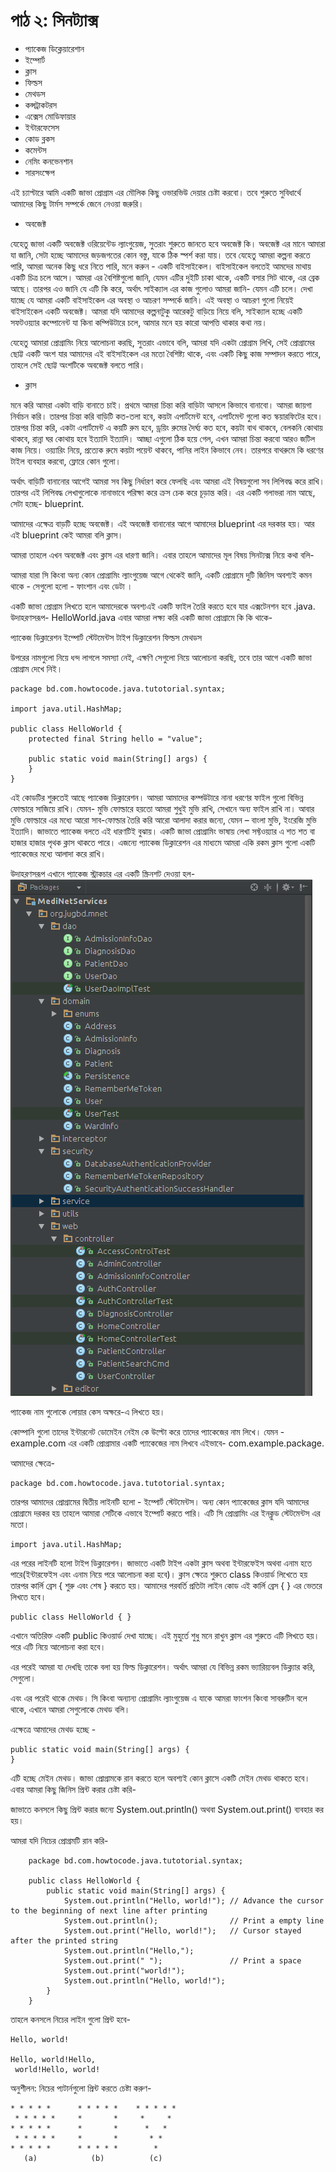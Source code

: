 # পাঠ ২: সিনট্যাক্স

* প্যাকেজ ডিক্লেয়ারেশান
* ইম্পোর্ট
* ক্লাস
* ফিল্ডস
* মেথডস
* কন্সট্রাকটরস
* এক্সেস মোডিফায়ার
* ইন্টারফেসেস
* কোড ব্লকস
* কমেন্টস
* নেমিং কনভেনশান
* সারসংক্ষেপ 


এই চ্যাপ্টারে আমি একটি জাভা প্রোগ্রাম এর মৌলিক কিছু ওভারভিউ দেয়ার চেষ্টা করবো।  তবে শুরুতে সুবিধার্থে আমাদের কিছু টার্মস সম্পর্কে জেনে নেওয়া জরুরি। 

* অবজেক্ট 

যেহেতু জাভা একটি অবজেক্ট ওরিয়েন্টেড ল্যাংগুয়েজ, সুতরাং শুরুতে জানতে হবে অবজেক্ট কি। অবজেক্ট  এর মানে আমারা যা জানি, সেটা হচ্ছে আমাদের জড়জগতের কোন বস্তু, যাকে ঠিক স্পর্শ করা যায়। তবে যেহেতু আমরা কল্পনা করতে পারি, আমরা অনেক কিছু ধরে নিতে পারি, মনে করুন - একটি বাইসাইকেল। বাইসাইকেল বলতেই আমদের মাথায় একটি চিত্র চলে আসে। আমরা এর বৈশিষ্টগুলো জানি, যেমন এটির দুইটি চাকা থাকে, একটি বসার সিট থাকে, এর ব্রেক আছে। তারপর এও জানি যে এটি কি করে, অর্থাৎ সাইক্যাল এর কাজ গুলোও আমরা জানি- যেমন এটি চলে। দেখা যাচ্ছে যে আমরা একটি বাইসাইকেল এর অবস্থা ও আচরণ সম্পর্কে জানি। এই  অবস্থা ও আচরণ গুলো নিয়েই বাইসাইকেল একটি অবজেক্ট। 
আমরা যদি আমাদের কল্পনাটুকু আরেকটু বাড়িয়ে নিয়ে বলি, সাইক্যাল হচ্ছে একটি সফটওয়্যার কম্পোনেন্ট যা কিনা কম্পিউটারে চলে, আমার মনে হয় কারো আপত্তি থাকার কথা নয়।  

যেহেতু আমারা প্রোগ্রামিং নিয়ে আলোচনা করছি, সুতরাং এভাবে বলি, আমরা যদি একটা প্রোগ্রাম লিখি, সেই প্রোগ্রামের ছোট্ট একটি অংশ যার আমাদের এই  বাইসাইকেল এর মতো বৈশিষ্ট্য থাকে, এবং একটি কিছু কাজ সম্পাদন করতে পারে, তাহলে সেই ছোট্ট অংশটিকে অবজেক্ট বলতে পারি। 

* ক্লাস

মনে করি আমরা একটা বাড়ি বানাতে চাই। প্রথমে আমরা চিন্তা করি বাড়িটা আসলে কিভাবে বানাবো। আমরা জায়গা নির্বাচন করি। তারপর চিন্তা করি বাড়িটি কত-তলা হবে, কয়টা এপার্টমেন্ট হবে, এপার্টমেন্ট গুলো কত স্কয়ারফিটের হবে। তারপর চিন্তা করি, একটা এপার্টমেন্ট এ কয়টি রুম হবে, ড্রয়িং রুমের দৈর্ঘ্য কত হবে, কয়টা বাথ থাকবে, বেলকনি কোথায় থাকবে, রান্না ঘর কোথায় হবে ইত্যাদি ইত্যাদি। আচ্ছা এগুলো ঠিক হয়ে গেল, এখন আমরা চিন্তা করবো আরও জটিল কাজ নিয়ে। ওয়্যারিং নিয়ে, প্রত্যেক রুমে কয়টা পয়েন্ট থাকবে, পানির লাইন কিভাবে নেব। তারপরে বাথরুমে কি ধরণের টাইল ব্যবহার করবো, ফ্লোরে কোন গুলো। 

অর্থাৎ বাড়িটি বানানোর আগেই আমরা সব কিছু নির্ধারণ করে ফেলছি এবং আমরা এই বিষয়গুলো সব লিপিবদ্ধ করে রাখি। তারপর এই লিপিবদ্ধ লেখাগুলোকে নানাভাবে পরিক্ষা করে ক্রস চেক করে চূড়ান্ত করি। এর একটি গলাভরা নাম আছে, সেটা হচ্ছে- blueprint. 

আমাদের এক্ষেত্র বাড়টি হচ্ছে অবজেক্ট। এই অবজেক্ট বানানোর আগে আমাদের  blueprint এর দরকার হয়। আর এই  blueprint কেই আমরা বলি ক্লাস। 

আমরা তাহলে এখন অবজেক্ট এবং ক্লাস এর ধারণা জানি। এবার তাহলে আমাদের মূল বিষয় সিনট্যক্স নিয়ে কথা বলি- 

আমরা যারা সি কিংবা অন্য কোন প্রোগ্রামিং ল্যাংগুয়েজ আগে থেকেই জানি, একটি প্রোগ্রামে দুটি জিনিস অবশ্যই কমন থাকে -  সেগুলো হলো - ফাংশান এবং ডেটা ।
 

একটি জাভা প্রোগ্রাম লিখতে হলে আমাদেরকে অবশ্যএই একটি ফাইল তৈরি করতে হবে যার এক্সটেনশন হবে .java.
উদাহরণসরূপ-  HelloWorld.java
এবার আমরা লক্ষ্য করি একটি জাভা প্রোগ্রামে কি কি থাকে-  

প্যাকেজ ডিক্লারেশন
ইম্পোর্ট স্টেটমেন্টস
টাইপ ডিক্লারেশন
ফিল্ডস
মেথডস

উপরের নামগুলো নিয়ে ধন্দ লাগলে সমস্যা নেই, এক্ষণি সেগুলো নিয়ে আলোচনা করছি, তবে তার আগে একটি জাভা প্রোগ্রাম দেখে নিই। 

    package bd.com.howtocode.java.tutotorial.syntax;
    
    import java.util.HashMap;
    
    public class HelloWorld {
        protected final String hello = "value";
    
        public static void main(String[] args) {
        }
    }


এই কোডটির শুরুতেই আছে প্যাকেজ ডিক্লারেশন। আমরা আমাদের কম্পউটারে নানা ধরণের ফাইল গুলো বিভিন্ন ফোল্ডারে সাজিয়ে রাখি। যেমন- মুভি ফোল্ডারে হয়তো আমরা শুধুই মুভি রাখি, সেখানে অন্য ফাইল রাখি না। আবার মুভি ফোল্ডারে এর মধ্যে আরো সাব-ফোল্ডার তৈরি করি আরো আলাদা করার জন্যে, যেমন – বাংলা মুভি, ইংরেজি মুভি ইত্যাদি। জাভাতে  প্যাকেজ বলতে এই ধারণটিই বুঝায়। একটি জাভা প্রোগ্রামিং ভাষায় লেখা সফ্টওয়্যার এ শত শত বা হাজার হাজার  পৃথক ক্লাস থাকতে পারে। এজন্যে প্যাকেজ  ডিক্লারেশন  এর মাধ্যমে আমরা একি রকম ক্লাস গুলো একটি প্যাকেজের মধ্যে আলাদা করে রাখি। 
   

উদাহরণসরূপ এখানে প্যাকেজ স্ট্রাকচার এর একটি স্ক্রিনশট দেওয়া হল- 
![package declamation](images/package_structure.png)

প্যাকেজ নাম গুলােকে লোয়ার কেস অক্ষরে-এ লিখতে হয়। 

কোম্পানি গুলো তাদের ইন্টারনেট ডোমেইন নেইম কে উল্টো করে তাদের প্যাকেজের নাম লিখে। যেমন - example.com এর একটি প্রোগ্রামার একটি প্যাকেজের নাম লিখবে এইভাবে-  com.example.package.

আমাদের ক্ষেত্রে- 

    package bd.com.howtocode.java.tutotorial.syntax;

তারপর আমাদের প্রোগ্রামের দ্বিতীয় লাইনটি হলো - ইম্পোর্ট স্টেটমেন্টস। অন্য কোন প্যাকেজের ক্লাস যদি আমাদের প্রোগ্রামে দরকর হয় তাহলে আমারা সেটিকে এভাবে  ইম্পোর্ট করতে পারি। এটি সি প্রোগ্রামিং এর ইনক্লুড  স্টেটমেন্টস এর মতো। 

    import java.util.HashMap;

এর পরের লাইনটি হলো টাইপ ডিক্লারেশন। জাভাতে একটি টাইপ একটা ক্লাস অথবা ইন্টারফেইস অথবা এনাম হতে পারে(ইন্টারফেইস এবং এনাম নিয়ে পরে আলোচনা করা হবে)। ক্লাস ক্ষেত্রে শুরুতে class কিওয়ার্ড লিখেতে হয় তারপর  কার্লি ব্রেস { শুরু এবং শেষ } করতে হয়। আমাদের পরবর্তি প্রতিটা লাইন কোড এই কার্লি ব্রেস { } এর ভেতরে লিখতে হবে।  

    public class HelloWorld { }

এখানে অতিরিক্ত একটি  public কিওয়ার্ড দেখা যাচ্ছে। এই মুহুর্তে  শুধু মনে রাখুন ক্লাস এর শুরুতে এটি লিখতে হয়। পরে এটি নিয়ে আলোচনা করা হবে। 

এর পরেই আমরা যা দেখছি তাকে বলা হয় ফিল্ড  ডিক্লারেশন। অর্থাৎ আমরা যে বিভিন্ন রকম ভ্যারিয়্যবল ডিক্ল্যার করি, সেগুলো। 

এবং এর পরেই থাকে  মেথড। সি কিংবা অন্যান্য প্রোগ্রামিং ল্যাংগুয়েজ এ যাকে আমরা ফাংশন কিংবা সাবরুটিন বলে থাকে, এখানে আমরা সেগুলোকে  মেথড বলি। 

এক্ষেত্রে আমাদের মেথড হচ্ছে - 

    public static void main(String[] args) {
    }


এটি হচ্ছে মেইন মেথড।  জাভা প্রোগ্রামকে রান করতে হলে অবশ্যই কোন ক্লাসে একটি মেইন মেথড থাকতে হবে। 
এবার আমরা কিছু জিনিস প্রিন্ট করার চেষ্টা করি- 

জাভাতে কনসলে কিছু প্রিন্ট করার জন্যে System.out.println() অথবা  System.out.print() ব্যবহার কর হয়।


আমরা যদি নিচের প্রোগ্রমটি রান করি-

        package bd.com.howtocode.java.tutotorial.syntax;
        
        public class HelloWorld {
            public static void main(String[] args) {
                System.out.println("Hello, world!"); // Advance the cursor to the beginning of next line after printing
                System.out.println();                // Print a empty line
                System.out.print("Hello, world!");   // Cursor stayed after the printed string
                System.out.println("Hello,");
                System.out.print(" ");               // Print a space
                System.out.print("world!");
                System.out.println("Hello, world!");
            }
        }


তাহলে কনসলে নিচের লাইন গুলো প্রিন্ট হবে- 

    Hello, world!
    
    Hello, world!Hello,
     world!Hello, world!



অনুশীলন: নিচের প্যটার্নগুলো প্রিন্ট করতে চেষ্টা করুণ- 

    * * * * *      * * * * *    * * * * *
     * * * * *     *       *     *     *
    * * * * *      *       *      *   * 
     * * * * *     *       *       * *
    * * * * *      * * * * *        *
       (a)            (b)          (c)


